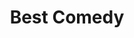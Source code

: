 ---
title: "Best Comedy"
edition: "2019"
film: 2019/booksmart.md
image: https://m.media-amazon.com/images/M/MV5BYjU4YzBmZmUtODg1ZC00NDllLWI1MTctYzI0MTU2ZDA4MDFlXkEyXkFqcGdeQXVyNzI1NzMxNzM@._V1_FMjpg_UX1024_.jpg
type: award
weight: 19
---